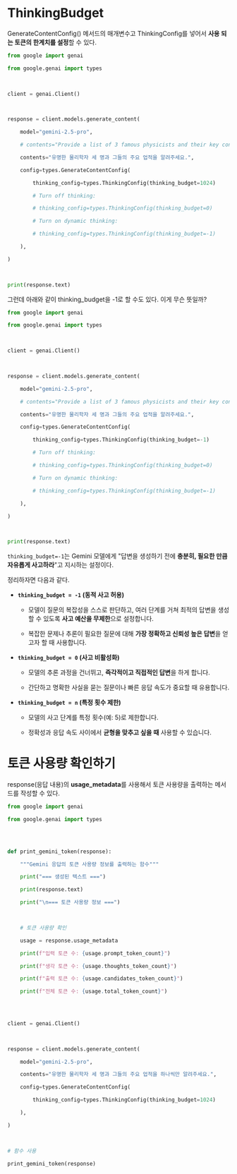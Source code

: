 # ThinkingBudget

GenerateContentConfig() 메서드의 매개변수고 ThinkingConfig를 넣어서 **사용 되는 토큰의 한계치를 설정**할 수 있다.

```python
from google import genai

from google.genai import types

  

client = genai.Client()

  

response = client.models.generate_content(

    model="gemini-2.5-pro",

    # contents="Provide a list of 3 famous physicists and their key contributions",

    contents="유명한 물리학자 세 명과 그들의 주요 업적을 알려주세요.",

    config=types.GenerateContentConfig(

        thinking_config=types.ThinkingConfig(thinking_budget=1024)

        # Turn off thinking:

        # thinking_config=types.ThinkingConfig(thinking_budget=0)

        # Turn on dynamic thinking:

        # thinking_config=types.ThinkingConfig(thinking_budget=-1)

    ),

)

  

print(response.text)
```








그런데 아래와 같이 thinking_budget을 -1로 할 수도 있다. 이게 무슨 뜻일까?

```python
from google import genai

from google.genai import types

  

client = genai.Client()

  

response = client.models.generate_content(

    model="gemini-2.5-pro",

    # contents="Provide a list of 3 famous physicists and their key contributions",

    contents="유명한 물리학자 세 명과 그들의 주요 업적을 알려주세요.",

    config=types.GenerateContentConfig(

        thinking_config=types.ThinkingConfig(thinking_budget=-1)

        # Turn off thinking:

        # thinking_config=types.ThinkingConfig(thinking_budget=0)

        # Turn on dynamic thinking:

        # thinking_config=types.ThinkingConfig(thinking_budget=-1)

    ),

)

  

print(response.text)
```

`thinking_budget=-1`는 Gemini 모델에게 "답변을 생성하기 전에 **충분히, 필요한 만큼 자유롭게 사고하라**"고 지시하는 설정이다.



정리하자면 다음과 같다.

- **`thinking_budget = -1` (동적 사고 허용)**
    
    - 모델이 질문의 복잡성을 스스로 판단하고, 여러 단계를 거쳐 최적의 답변을 생성할 수 있도록 **사고 예산을 무제한**으로 설정합니다.
        
    - 복잡한 문제나 추론이 필요한 질문에 대해 **가장 정확하고 신뢰성 높은 답변**을 얻고자 할 때 사용합니다.
        
- **`thinking_budget = 0` (사고 비활성화)**
    
    - 모델의 추론 과정을 건너뛰고, **즉각적이고 직접적인 답변**을 하게 합니다.
        
    - 간단하고 명확한 사실을 묻는 질문이나 빠른 응답 속도가 중요할 때 유용합니다.
        
- **`thinking_budget = n` (특정 횟수 제한)**
    
    - 모델의 사고 단계를 특정 횟수(예: 5)로 제한합니다.
        
    - 정확성과 응답 속도 사이에서 **균형을 맞추고 싶을 때** 사용할 수 있습니다.







# 토큰 사용량 확인하기

response(응답 내용)의 **usage_metadata**를 사용해서 토큰 사용량을 출력하는 메서드를 작성할 수 있다.

```python
from google import genai

from google.genai import types

  
  

def print_gemini_token(response):

    """Gemini 응답의 토큰 사용량 정보를 출력하는 함수"""

    print("=== 생성된 텍스트 ===")

    print(response.text)

    print("\n=== 토큰 사용량 정보 ===")

  

    # 토큰 사용량 확인

    usage = response.usage_metadata

    print(f"입력 토큰 수: {usage.prompt_token_count}")

    print(f"생각 토큰 수: {usage.thoughts_token_count}")

    print(f"출력 토큰 수: {usage.candidates_token_count}")

    print(f"전체 토큰 수: {usage.total_token_count}")

  
  

client = genai.Client()

  

response = client.models.generate_content(

    model="gemini-2.5-pro",

    contents="유명한 물리학자 세 명과 그들의 주요 업적을 하나씩만 알려주세요.",

    config=types.GenerateContentConfig(

        thinking_config=types.ThinkingConfig(thinking_budget=1024)

    ),

)

  

# 함수 사용

print_gemini_token(response)
```